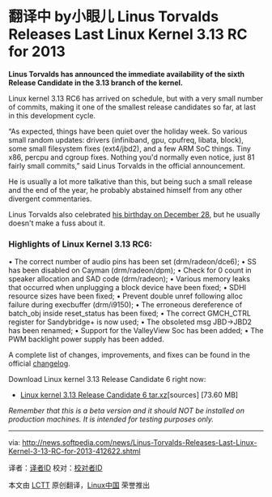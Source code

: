 翻译中 by小眼儿
Linus Torvalds Releases Last Linux Kernel 3.13 RC for 2013
================================================================================
**Linus Torvalds has announced the immediate availability of the sixth Release Candidate in the 3.13 branch of the kernel.**

Linux kernel 3.13 RC6 has arrived on schedule, but with a very small number of commits, making it one of the smallest release candidates so far, at last in this development cycle.

“As expected, things have been quiet over the holiday week. So various small random updates: drivers (infiniband, gpu, cpufreq, libata, block), some small filesystem fixes (ext4/jbd2), and a few ARM SoC things. Tiny x86, percpu and cgroup fixes. Nothing you'd normally even notice, just 81 fairly small commits,” said Linus Torvalds in the official announcement.

He is usually a lot more talkative than this, but being such a small release and the end of the year, he probably abstained himself from any other divergent commentaries.

Linus Torvalds also celebrated [his birthday on December 28][1], but he usually doesn't make a fuss about it.

### Highlights of Linux Kernel 3.13 RC6: ###

• The correct number of audio pins has been set (drm/radeon/dce6);
• SS has been disabled on Cayman (drm/radeon/dpm);
• Check for 0 count in speaker allocation and SAD code (drm/radeon);
• Various memory leaks that occurred when unplugging a block device have been fixed;
• SDHI resource sizes have been fixed;
• Prevent double unref following alloc failure during execbuffer (drm/i9150);
• The erroneous dereference of batch_obj inside reset_status has been fixed;
• The correct GMCH_CTRL register for Sandybridge+ is now used;
• The obsoleted msg JBD->JBD2 has been renamed;
• Support for the ValleyView Soc has been added;
• The PWM backlight power supply has been added.

A complete list of changes, improvements, and fixes can be found in the official [changelog][2].

Download Linux kernel 3.13 Release Candidate 6 right now:

- [Linux kernel 3.13 Release Candidate 6 tar.xz][3][sources] [73.60 MB]

*Remember that this is a beta version and it should NOT be installed on production machines. It is intended for testing purposes only.*

--------------------------------------------------------------------------------

via: http://news.softpedia.com/news/Linus-Torvalds-Releases-Last-Linux-Kernel-3-13-RC-for-2013-412622.shtml

译者：[译者ID](https://github.com/译者ID) 校对：[校对者ID](https://github.com/校对者ID)

本文由 [LCTT](https://github.com/LCTT/TranslateProject) 原创翻译，[Linux中国](http://linux.cn/) 荣誉推出

[1]:http://news.softpedia.com/news/Happy-Birthday-Linus-Torvalds-412474.shtml
[2]:https://lkml.org/lkml/2013/12/29/95
[3]:https://www.kernel.org/pub/linux/kernel/v3.x/testing/linux-3.13-rc6.tar.xz
